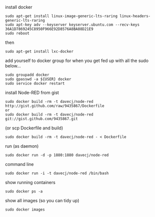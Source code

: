 install docker

	sudo apt-get install linux-image-generic-lts-raring linux-headers-generic-lts-raring
	sudo apt-key adv --keyserver keyserver.ubuntu.com --recv-keys 36A1D7869245C8950F966E92D8576A8BA88D21E9
	sudo reboot

then

	sudo apt-get install lxc-docker

add yourself to docker group  for when you get fed up with all the sudo below...

	sudo groupadd docker
	sudo gpasswd -a ${USER} docker
	sudo service docker restart

install Node-RED from gist

    sudo docker build -rm -t davecj/node-red http://gist.github.com/raw/9435867/Dockerfile
    or
    sudo docker build -rm -t davecj/node-red git://gist.github.com/9435867.git

(or scp Dockerfile and build)

	sudo docker build -rm -t davecj/node-red - < Dockerfile

run (as daemon)

	sudo docker run -d -p 1880:1880 davecj/node-red

command line

	sudo docker run -i -t davecj/node-red /bin/bash

show running containers

	sudo docker ps -a

show all images (so you can tidy up)

	sudo docker images
